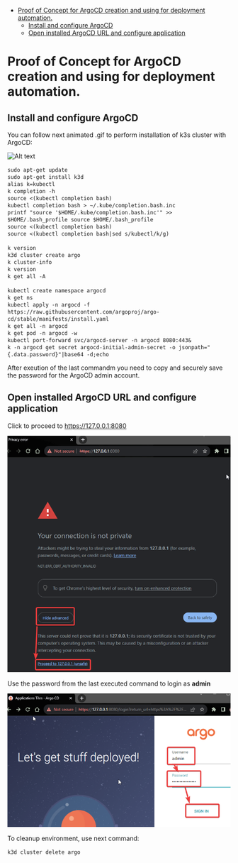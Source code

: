 - [Proof of Concept for ArgoCD creation and using for deployment automation.](#proof-of-concept-for-argocd-creation-and-using-for-deployment-automation)
	- [Install and configure ArgoCD](#install-and-configure-argocd)
	- [Open installed ArgoCD URL and configure application](#open-installed-argocd-url-and-configure-application)
# Proof of Concept for ArgoCD creation and using for deployment automation.

## Install and configure ArgoCD
You can follow next animated .gif to perform installation of k3s cluster with ArgoCD:

![Alt text](img/624466.gif)

    sudo apt-get update
    sudo apt-get install k3d
    alias k=kubectl
	k completion -h
    source <(kubectl completion bash)
    kubectl completion bash > ~/.kube/completion.bash.inc  
	printf "source '$HOME/.kube/completion.bash.inc'" >> $HOME/.bash_profile source $HOME/.bash_profile
	source <(kubectl completion bash)
	source <(kubectl completion bash|sed s/kubectl/k/g)

	k version
	k3d cluster create argo
	k cluster-info
	k version
	k get all -A

	kubectl create namespace argocd
	k get ns
	kubectl apply -n argocd -f https://raw.githubusercontent.com/argoproj/argo-cd/stable/manifests/install.yaml
	k get all -n argocd
	k get pod -n argocd -w
	kubectl port-forward svc/argocd-server -n argocd 8080:443&
	k -n argocd get secret argocd-initial-admin-secret -o jsonpath="{.data.password}"|base64 -d;echo

After exeution of the last commandm you need to copy and securely save the password for the ArgoCD admin account.

## Open installed ArgoCD URL and configure application
Click to proceed to https://127.0.0.1:8080

![Alt text](img/image.png)

Use the password from the last executed command to login as **admin**

![Alt text](img/image-1.png)

To cleanup environment, use next command:

	k3d cluster delete argo
